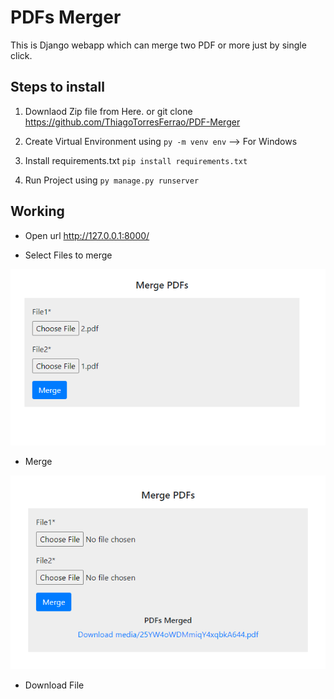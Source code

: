 # PDFs Merger

This is Django webapp which can merge two PDF or more just by single click.

## Steps to install

1. Downlaod Zip file from Here.
   or git clone https://github.com/ThiagoTorresFerrao/PDF-Merger

2. Create Virtual Environment using
   `py -m venv env` --> For Windows

3. Install requirements.txt
   `pip install requirements.txt`

4. Run Project using
   `py manage.py runserver`

## Working

- Open url http://127.0.0.1:8000/

* Select Files to merge

![Test Image 9](https://github.com/ThiagoTorresFerrao/PDF-Merger/blob/main/output/1.PNG)

- Merge

![Test Image 7](https://github.com/ThiagoTorresFerrao/PDF-Merger/blob/main/output/2.PNG)

- Download File
